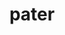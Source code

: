 ---
title: pater
meaning: father
ch: six
pos: nounthird
genitive: patris
abbgender: m.
abbgender2: masc.
gender: masculine
declension: third
derivatives: paternalistic, patrimony
---